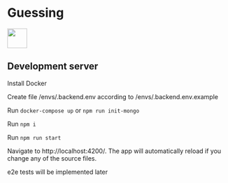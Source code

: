 # Guessing

<a alt="Nx logo" href="https://nx.dev" target="_blank" rel="noreferrer"><img src="https://raw.githubusercontent.com/nrwl/nx/master/images/nx-logo.png" width="45"></a>

## Development server

Install Docker

Create file /envs/.backend.env according to /envs/.backend.env.example

Run `docker-compose up` or `npm run init-mongo`

Run `npm i`

Run `npm run start`

Navigate to http://localhost:4200/. The app will automatically reload if you change any of the source files.

e2e tests will be implemented later
